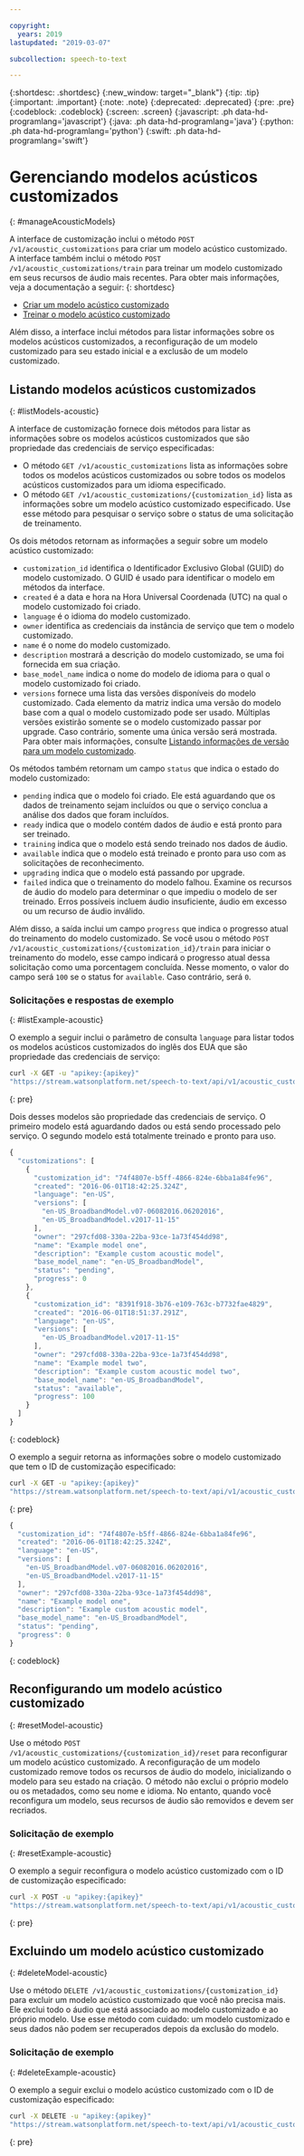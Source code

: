 ```yaml
---

copyright:
  years: 2019
lastupdated: "2019-03-07"

subcollection: speech-to-text

---
```


{:shortdesc: .shortdesc}
{:new_window: target="_blank"}
{:tip: .tip}
{:important: .important}
{:note: .note}
{:deprecated: .deprecated}
{:pre: .pre}
{:codeblock: .codeblock}
{:screen: .screen}
{:javascript: .ph data-hd-programlang='javascript'}
{:java: .ph data-hd-programlang='java'}
{:python: .ph data-hd-programlang='python'}
{:swift: .ph data-hd-programlang='swift'}

# Gerenciando modelos acústicos customizados
{: #manageAcousticModels}

A interface de customização inclui o método `POST /v1/acoustic_customizations` para criar um modelo acústico customizado. A interface também inclui o método `POST /v1/acoustic_customizations/train` para treinar um modelo customizado em seus recursos de áudio mais recentes. Para obter mais informações, veja a documentação a seguir:
{: shortdesc}

-   [Criar um modelo acústico customizado](/docs/services/speech-to-text/acoustic-create.html#createModel-acoustic)
-   [Treinar o modelo acústico customizado](/docs/services/speech-to-text/acoustic-create.html#trainModel-acoustic)

Além disso, a interface inclui métodos para listar informações sobre os modelos acústicos customizados, a reconfiguração de um modelo customizado para seu estado inicial e a exclusão de um modelo customizado.

## Listando modelos acústicos customizados
{: #listModels-acoustic}

A interface de customização fornece dois métodos para listar as informações sobre os modelos acústicos customizados que são propriedade das credenciais de serviço especificadas:

-   O método `GET /v1/acoustic_customizations` lista as informações sobre todos os modelos acústicos customizados ou sobre todos os modelos acústicos customizados para um idioma especificado.
-   O método `GET /v1/acoustic_customizations/{customization_id}` lista as informações sobre um modelo acústico customizado especificado. Use esse método para pesquisar o serviço sobre o status de uma solicitação de treinamento.

Os dois métodos retornam as informações a seguir sobre um modelo acústico customizado:

-   `customization_id` identifica o Identificador Exclusivo Global (GUID) do modelo customizado. O GUID é usado para identificar o modelo em métodos da interface.
-   `created` é a data e hora na Hora Universal Coordenada (UTC) na qual o modelo customizado foi criado.
-   `language` é o idioma do modelo customizado.
-   `owner` identifica as credenciais da instância de serviço que tem o modelo customizado.
-   `name` é o nome do modelo customizado.
-   `description` mostrará a descrição do modelo customizado, se uma foi fornecida em sua criação.
-   `base_model_name` indica o nome do modelo de idioma para o qual o modelo customizado foi criado.
-   `versions` fornece uma lista das versões disponíveis do modelo customizado. Cada elemento da matriz indica uma versão do modelo base com a qual o modelo customizado pode ser usado. Múltiplas versões existirão somente se o modelo customizado passar por upgrade. Caso contrário, somente uma única versão será mostrada. Para obter mais informações, consulte [Listando informações de versão para um modelo customizado](/docs/services/speech-to-text/custom-upgrade.html#upgradeList).

Os métodos também retornam um campo `status` que indica o estado do modelo customizado:

-   `pending` indica que o modelo foi criado. Ele está aguardando que os dados de treinamento sejam incluídos ou que o serviço conclua a análise dos dados que foram incluídos.
-   `ready` indica que o modelo contém dados de áudio e está pronto para ser treinado.
-   `training` indica que o modelo está sendo treinado nos dados de áudio.
-   `available` indica que o modelo está treinado e pronto para uso com as solicitações de reconhecimento.
-   `upgrading` indica que o modelo está passando por upgrade.
-   `failed` indica que o treinamento do modelo falhou. Examine os recursos de áudio do modelo para determinar o que impediu o modelo de ser treinado. Erros possíveis incluem áudio insuficiente, áudio em excesso ou um recurso de áudio inválido.

Além disso, a saída inclui um campo `progress` que indica o progresso atual do treinamento do modelo customizado. Se você usou o método `POST /v1/acoustic_customizations/{customization_id}/train` para iniciar o treinamento do modelo, esse campo indicará o progresso atual dessa solicitação como uma porcentagem concluída. Nesse momento, o valor do campo será `100` se o status for `available`. Caso contrário, será `0`.

### Solicitações e respostas de exemplo
{: #listExample-acoustic}

O exemplo a seguir inclui o parâmetro de consulta `language` para listar todos os modelos acústicos customizados do inglês dos EUA que são propriedade das credenciais de serviço:

```bash
curl -X GET -u "apikey:{apikey}"
"https://stream.watsonplatform.net/speech-to-text/api/v1/acoustic_customizations?language=en-US"
```
{: pre}

Dois desses modelos são propriedade das credenciais de serviço. O primeiro modelo está aguardando dados ou está sendo processado pelo serviço. O segundo modelo está totalmente treinado e pronto para uso.

```javascript
{
  "customizations": [
    {
      "customization_id": "74f4807e-b5ff-4866-824e-6bba1a84fe96",
      "created": "2016-06-01T18:42:25.324Z",
      "language": "en-US",
      "versions": [
        "en-US_BroadbandModel.v07-06082016.06202016",
        "en-US_BroadbandModel.v2017-11-15"
      ],
      "owner": "297cfd08-330a-22ba-93ce-1a73f454dd98",
      "name": "Example model one",
      "description": "Example custom acoustic model",
      "base_model_name": "en-US_BroadbandModel",
      "status": "pending",
      "progress": 0
    },
    {
      "customization_id": "8391f918-3b76-e109-763c-b7732fae4829",
      "created": "2016-06-01T18:51:37.291Z",
      "language": "en-US",
      "versions": [
        "en-US_BroadbandModel.v2017-11-15"
      ],
      "owner": "297cfd08-330a-22ba-93ce-1a73f454dd98",
      "name": "Example model two",
      "description": "Example custom acoustic model two",
      "base_model_name": "en-US_BroadbandModel",
      "status": "available",
      "progress": 100
    }
  ]
}
```
{: codeblock}

O exemplo a seguir retorna as informações sobre o modelo customizado que tem o ID de customização especificado:

```bash
curl -X GET -u "apikey:{apikey}"
"https://stream.watsonplatform.net/speech-to-text/api/v1/acoustic_customizations/{customization_id}"
```
{: pre}

```javascript
{
  "customization_id": "74f4807e-b5ff-4866-824e-6bba1a84fe96",
  "created": "2016-06-01T18:42:25.324Z",
  "language": "en-US",
  "versions": [
    "en-US_BroadbandModel.v07-06082016.06202016",
    "en-US_BroadbandModel.v2017-11-15"
  ],
  "owner": "297cfd08-330a-22ba-93ce-1a73f454dd98",
  "name": "Example model one",
  "description": "Example custom acoustic model",
  "base_model_name": "en-US_BroadbandModel",
  "status": "pending",
  "progress": 0
}
```
{: codeblock}

## Reconfigurando um modelo acústico customizado
{: #resetModel-acoustic}

Use o método `POST /v1/acoustic_customizations/{customization_id}/reset` para reconfigurar um modelo acústico customizado. A reconfiguração de um modelo customizado remove todos os recursos de áudio do modelo, inicializando o modelo para seu estado na criação. O método não exclui o próprio modelo ou os metadados, como seu nome e idioma. No entanto, quando você reconfigura um modelo, seus recursos de áudio são removidos e devem ser recriados.

### Solicitação de exemplo
{: #resetExample-acoustic}

O exemplo a seguir reconfigura o modelo acústico customizado com o ID de customização especificado:

```bash
curl -X POST -u "apikey:{apikey}"
"https://stream.watsonplatform.net/speech-to-text/api/v1/acoustic_customizations/{customization_id}/reset"
```
{: pre}

## Excluindo um modelo acústico customizado
{: #deleteModel-acoustic}

Use o método `DELETE /v1/acoustic_customizations/{customization_id}` para excluir um modelo acústico customizado que você não precisa mais. Ele exclui todo o áudio que está associado ao modelo customizado e ao próprio modelo. Use esse método com cuidado: um modelo customizado e seus dados não podem ser recuperados depois da exclusão do modelo.

### Solicitação de exemplo
{: #deleteExample-acoustic}

O exemplo a seguir exclui o modelo acústico customizado com o ID de customização especificado:

```bash
curl -X DELETE -u "apikey:{apikey}"
"https://stream.watsonplatform.net/speech-to-text/api/v1/acoustic_customizations/{customization_id}"
```
{: pre}
